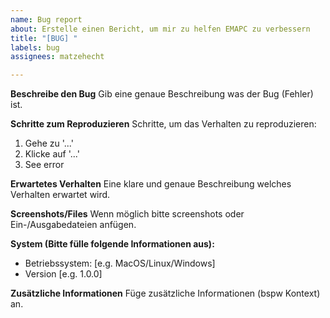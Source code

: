 ```yaml
---
name: Bug report
about: Erstelle einen Bericht, um mir zu helfen EMAPC zu verbessern
title: "[BUG] "
labels: bug
assignees: matzehecht

---
```


**Beschreibe den Bug**
Gib eine genaue Beschreibung was der Bug (Fehler) ist.

**Schritte zum Reproduzieren**
Schritte, um das Verhalten zu reproduzieren:
1. Gehe zu '...'
2. Klicke auf '...'
3. See error

**Erwartetes Verhalten**
Eine klare und genaue Beschreibung welches Verhalten erwartet wird.

**Screenshots/Files**
Wenn möglich bitte screenshots oder Ein-/Ausgabedateien anfügen.

**System (Bitte fülle folgende Informationen aus):**
 - Betriebssystem: [e.g. MacOS/Linux/Windows]
 - Version [e.g. 1.0.0]

**Zusätzliche Informationen**
Füge zusätzliche Informationen (bspw Kontext) an.
